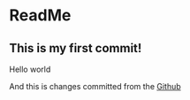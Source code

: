 # ReadMe

## This is my first commit!

Hello world

And this is changes committed from the [Github](https://github.com)
